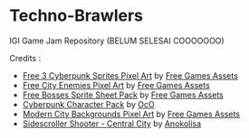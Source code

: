 # Techno-Brawlers
 IGI Game Jam Repository (BELUM SELESAI COOOOOOO)
 
Credits :
- [Free 3 Cyberpunk Sprites Pixel Art](https://free-game-assets.itch.io/free-3-cyberpunk-sprites-pixel-art) by [Free Games Assets](https://free-game-assets.itch.io/)
- [Free City Enemies Pixel Art](https://free-game-assets.itch.io/free-city-enemies-pixel-art-sprite-sheets) by [Free Games Assets](https://free-game-assets.itch.io/)
- [Free Bosses Sprite Sheet Pack](https://free-game-assets.itch.io/free-bosses-pixel-art-sprite-sheet-pack) by [Free Games Assets](https://free-game-assets.itch.io/)
- [Cyberpunk Character Pack](https://oco.itch.io/cyberpunk-character-pack) by [OcO](https://oco.itch.io/)
- [Modern City Backgrounds Pixel Art](https://free-game-assets.itch.io/free-city-backgrounds-pixel-art) by [Free Games Assets](https://free-game-assets.itch.io/)
- [Sidescroller Shooter - Central City](https://anokolisa.itch.io/sidescroller-shooter-central-city) by [Anokolisa](https://anokolisa.itch.io/)
